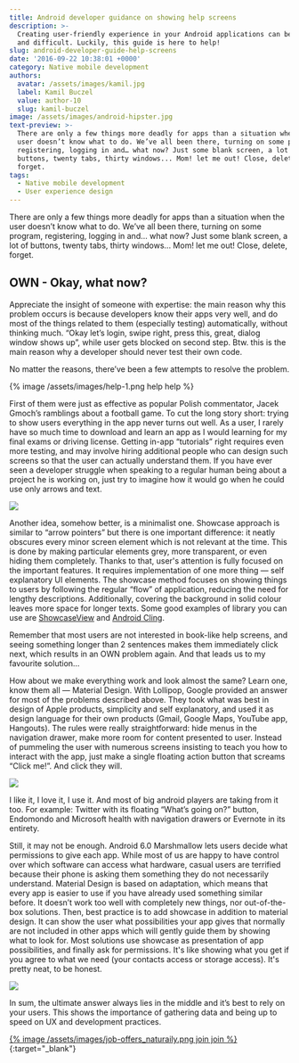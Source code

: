```yaml
---
title: Android developer guidance on showing help screens
description: >-
  Creating user-friendly experience in your Android applications can be tricky
  and difficult. Luckily, this guide is here to help!
slug: android-developer-guide-help-screens
date: '2016-09-22 10:38:01 +0000'
category: Native mobile development
authors:
  avatar: /assets/images/kamil.jpg
  label: Kamil Buczel
  value: author-10
  slug: kamil-buczel
image: /assets/images/android-hipster.jpg
text-preview: >-
  There are only a few things more deadly for apps than a situation when the
  user doesn’t know what to do. We’ve all been there, turning on some program,
  registering, logging in and… what now? Just some blank screen, a lot of
  buttons, twenty tabs, thirty windows... Mom! let me out! Close, delete,
  forget.
tags:
  - Native mobile development
  - User experience design
---
```




There are only a few things more deadly for apps than a situation when the user doesn’t know what to do. We’ve all been there, turning on some program, registering, logging in and… what now? Just some blank screen, a lot of buttons, twenty tabs, thirty windows... Mom! let me out! Close, delete, forget.

## OWN - Okay, what now?

Appreciate the insight of someone with expertise: the main reason why this problem occurs is because developers know their apps very well, and do most of the things related to them (especially testing) automatically, without thinking much. “Okay let’s login, swipe right, press this, great, dialog window shows up”, while user gets blocked on second step. Btw. this is the main reason why a developer should never test their own code.

No matter the reasons, there’ve been a few attempts to resolve the problem.

{% image /assets/images/help-1.png help help %}

First of them were just as effective as popular Polish commentator, Jacek Gmoch’s ramblings about a football game. To cut the long story short: trying to show users everything in the app never turns out well. As a user, I rarely have so much time to download and learn an app as I would learning for my final exams or driving license. Getting in-app “tutorials” right requires even more testing, and may involve hiring additional people who can design such screens so that the user can actually understand them. If you have ever seen a developer struggle when speaking to a regular human being about a project he is working on, just try to imagine how it would go when he could use only arrows and text.

<img class="android-image" src="/assets/images/help-3.png">

Another idea, somehow better, is a minimalist one. Showcase approach is similar to “arrow pointers” but there is one important difference: it neatly obscures every minor screen element which is not relevant at the time. This is done by making particular elements grey, more transparent, or even hiding them completely. Thanks to that, user's attention is fully focused on the important features. It requires implementation of one more thing — self explanatory UI elements. The showcase method focuses on showing things to users by following the regular “flow” of application, reducing the need for lengthy descriptions. Additionally, covering the background in solid colour leaves more space for longer texts.  Some good examples of library you can use are [ShowcaseView]("https://github.com/amlcurran/ShowcaseView") and [Android Cling]("https://github.com/MajeurAndroid/Android-Cling").

Remember that most users are not interested in book-like help screens, and seeing something longer than 2 sentences makes them immediately click next, which results in an OWN problem again. And that leads us to my favourite solution…



How about we make everything work and look almost the same? Learn one, know them all —  Material Design. With Lollipop, Google provided an answer for most of the problems described above. They took what was best in design of Apple products, simplicity and self explanatory, and used it as design language for their own products (Gmail, Google Maps, YouTube app, Hangouts). The rules were really straightforward: hide menus in the navigation drawer, make more room for content presented to user. Instead of pummeling the user with numerous screens insisting to teach you how to interact with the app, just make a single floating action button that screams “Click me!”. And click they will.

<img style="display: block; margin: 0 auto;" src="/assets/images/help-2.png">

<!-- Source: http://freebiesbug.com/ -->

I like it, I love it, I use it. And most of big android players are taking from it too. For example: Twitter with its floating “What’s going on?” button, Endomondo and Microsoft health with navigation drawers or Evernote in its entirety.

Still, it may not be enough. Android 6.0 Marshmallow lets users decide what permissions to give each app. While most of us are happy to have control over which software can access what hardware, casual users are terrified because their phone is asking them something they do not necessarily understand. Material Design is based on adaptation, which means that every app is easier to use if you have already used something similar before. It doesn’t work too well with completely new things, nor out-of-the-box solutions. Then, best practice is to add showcase in addition to material design. It can show the user what possibilities your app gives that normally are not included in other apps which will gently guide them by showing what to look for. Most solutions use showcase as presentation of app possibilities, and finally ask for permissions. It's like showing what you get if you agree to what we need (your contacts access or storage access). It's pretty neat, to be honest.

<img class="android-image" src="/assets/images/help-4.png">

In sum, the ultimate answer always lies in the middle and it’s best to rely on your users. This shows the importance of gathering data and being up to speed on UX and development practices.

[{% image /assets/images/job-offers_naturaily.png join join %}](https://naturaily.com/careers){:target="_blank"}
